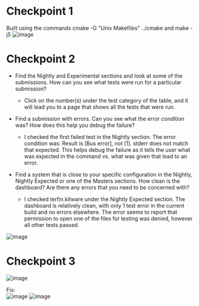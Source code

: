# Checkpoint 1
Built using the commands cmake -G "Unix Makefiles" ../cmake and make -j5
![image](https://user-images.githubusercontent.com/60018973/159052817-bbe30e86-f85c-480f-a927-6ba180707dc3.png)

# Checkpoint 2
- Find the Nightly and Experimental sections and look at some of the submissions. How can you see what tests were run for a particular submission?
    - Click on the number(s) under the test category of the table, and it will lead you to a page that shows all the tests that were run.

- Find a submission with errors. Can you see what the error condition was? How does this help you debug the failure?
    - I checked the first failed test in the Nightly section. The error condition was: Result is [Bus error], not [1]. stderr does not match that expected. This helps debug the failure as it tells the user what was expected in the command vs. what was given that lead to an error.

- Find a system that is close to your specific configuration in the Nightly, Nightly Expected or one of the Masters sections. How clean is the dashboard? Are there any errors that you need to be concerned with?
    - I checked terfin.kitware under the Nightly Expected section. The dashboard is relatively clean, with only 1 test error in the current build and no errors elsewhere. The error seems to report that permission to open one of the files for testing was denied, however all other tests passed.

![image](https://user-images.githubusercontent.com/60018973/159528205-aeeb866b-3cfd-418a-b77d-0b2a1e2c3b9f.png)


# Checkpoint 3
![image](https://user-images.githubusercontent.com/60018973/159525537-596c46fa-8084-4da1-8292-73b8d35735d6.png)

Fix:
<br>![image](https://user-images.githubusercontent.com/60018973/159528103-b335bfab-9b8f-4c25-adaf-d57606350f21.png)
![image](https://user-images.githubusercontent.com/60018973/159528885-b68d1236-2235-4df8-99b6-7f6f6d06bc4e.png)

